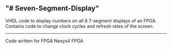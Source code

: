 "# Seven-Segment-Display" 
-----------------------------------------------------------------------------
 VHDL code to display numbers on all 8 7-segment displays of an FPGA. 
 Contains code to change clock cycles and refresh rates of the screen.

 ----------------------------------------------------------------------------
 Code written for FPGA Nexys4 FPGA 
